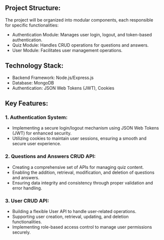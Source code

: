 ## Project Structure:
The project will be organized into modular components, each responsible for specific functionalities:

- Authentication Module: Manages user login, logout, and token-based authentication.
- Quiz Module: Handles CRUD operations for questions and answers.
- User Module: Facilitates user management operations.

## Technology Stack:
- Backend Framework: Node.js/Express.js
- Database: MongoDB
- Authentication: JSON Web Tokens (JWT), Cookies

## Key Features:

### 1. Authentication System:

- Implementing a secure login/logout mechanism using JSON Web Tokens (JWT) for enhanced security.
- Utilizing cookies to maintain user sessions, ensuring a smooth and secure user experience.

### 2. Questions and Answers CRUD API:

- Creating a comprehensive set of APIs for managing quiz content.
- Enabling the addition, retrieval, modification, and deletion of questions and answers.
- Ensuring data integrity and consistency through proper validation and error handling.

### 3. User CRUD API:

- Building a flexible User API to handle user-related operations.
- Supporting user creation, retrieval, updating, and deletion functionalities.
- Implementing role-based access control to manage user permissions securely.
